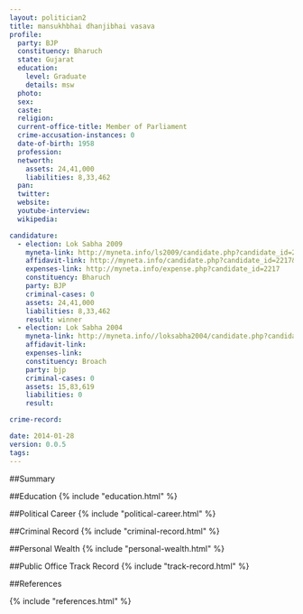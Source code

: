 ```yaml
---
layout: politician2
title: mansukhbhai dhanjibhai vasava
profile: 
  party: BJP
  constituency: Bharuch
  state: Gujarat
  education: 
    level: Graduate
    details: msw
  photo: 
  sex: 
  caste: 
  religion: 
  current-office-title: Member of Parliament
  crime-accusation-instances: 0
  date-of-birth: 1958
  profession: 
  networth: 
    assets: 24,41,000
    liabilities: 8,33,462
  pan: 
  twitter: 
  website: 
  youtube-interview: 
  wikipedia: 

candidature: 
  - election: Lok Sabha 2009
    myneta-link: http://myneta.info/ls2009/candidate.php?candidate_id=2217
    affidavit-link: http://myneta.info/candidate.php?candidate_id=2217&scan=original
    expenses-link: http://myneta.info/expense.php?candidate_id=2217
    constituency: Bharuch 
    party: BJP
    criminal-cases: 0
    assets: 24,41,000
    liabilities: 8,33,462
    result: winner 
  - election: Lok Sabha 2004
    myneta-link: http://myneta.info//loksabha2004/candidate.php?candidate_id=1071
    affidavit-link: 
    expenses-link: 
    constituency: Broach 
    party: bjp
    criminal-cases: 0
    assets: 15,83,619
    liabilities: 0
    result:  

crime-record: 

date: 2014-01-28
version: 0.0.5
tags: 
---
```

##Summary


##Education
{% include "education.html" %}


##Political Career
{% include "political-career.html" %}


##Criminal Record
{% include "criminal-record.html" %}


##Personal Wealth
{% include "personal-wealth.html" %}


##Public Office Track Record
{% include "track-record.html" %}


##References


{% include "references.html" %}